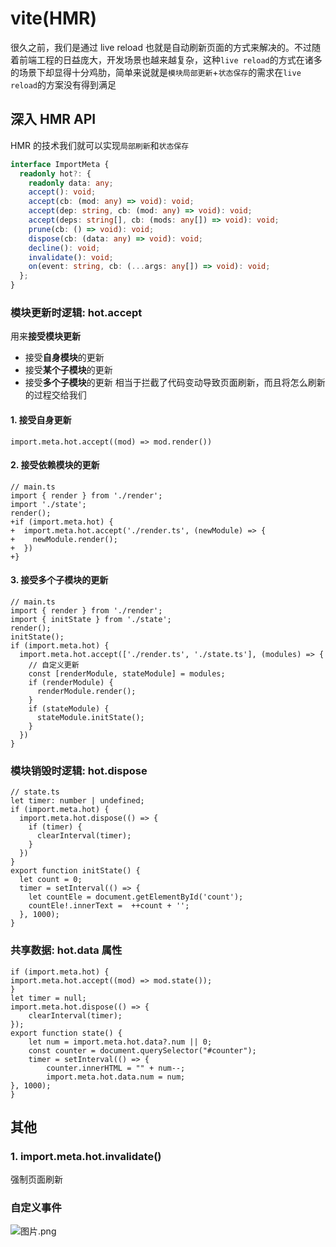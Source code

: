 # vite(HMR)

很久之前，我们是通过 live reload 也就是自动刷新页面的方式来解决的。不过随着前端工程的日益庞大，开发场景也越来越复杂，这种`live reload`的方式在诸多的场景下却显得十分鸡肋，简单来说就是`模块局部更新`+`状态保存`的需求在`live reload`的方案没有得到满足

## 深入 HMR API

HMR 的技术我们就可以实现`局部刷新`和`状态保存`

```ts
interface ImportMeta {
  readonly hot?: {
    readonly data: any;
    accept(): void;
    accept(cb: (mod: any) => void): void;
    accept(dep: string, cb: (mod: any) => void): void;
    accept(deps: string[], cb: (mods: any[]) => void): void;
    prune(cb: () => void): void;
    dispose(cb: (data: any) => void): void;
    decline(): void;
    invalidate(): void;
    on(event: string, cb: (...args: any[]) => void): void;
  };
}
```

### 模块更新时逻辑: hot.accept

用来**接受模块更新**

- 接受**自身模块**的更新
- 接受**某个子模块**的更新
- 接受**多个子模块**的更新
  相当于拦截了代码变动导致页面刷新，而且将怎么刷新的过程交给我们

#### **1. 接受自身更新**

```
import.meta.hot.accept((mod) => mod.render())
```

#### **2. 接受依赖模块的更新**

```
// main.ts
import { render } from './render';
import './state';
render();
+if (import.meta.hot) {
+  import.meta.hot.accept('./render.ts', (newModule) => {
+    newModule.render();
+  })
+}
```

#### **3. 接受多个子模块的更新**

```
// main.ts
import { render } from './render';
import { initState } from './state';
render();
initState();
if (import.meta.hot) {
  import.meta.hot.accept(['./render.ts', './state.ts'], (modules) => {
    // 自定义更新
    const [renderModule, stateModule] = modules;
    if (renderModule) {
      renderModule.render();
    }
    if (stateModule) {
      stateModule.initState();
    }
  })
}
```

### 模块销毁时逻辑: hot.dispose

```
// state.ts
let timer: number | undefined;
if (import.meta.hot) {
  import.meta.hot.dispose(() => {
    if (timer) {
      clearInterval(timer);
    }
  })
}
export function initState() {
  let count = 0;
  timer = setInterval(() => {
    let countEle = document.getElementById('count');
    countEle!.innerText =  ++count + '';
  }, 1000);
}
```

### 共享数据: hot.data 属性

```
if (import.meta.hot) {
import.meta.hot.accept((mod) => mod.state());
}
let timer = null;
import.meta.hot.dispose(() => {
    clearInterval(timer);
});
export function state() {
    let num = import.meta.hot.data?.num || 0;
    const counter = document.querySelector("#counter");
    timer = setInterval(() => {
        counter.innerHTML = "" + num--;
        import.meta.hot.data.num = num;
}, 1000);
}
```

## 其他

### **1. import.meta.hot.invalidate()**

强制页面刷新

### 自定义事件

![图片.png](https://p6-juejin.byteimg.com/tos-cn-i-k3u1fbpfcp/0eddefce33d746cf8f8edf5fa83af4c9~tplv-k3u1fbpfcp-watermark.image?)
